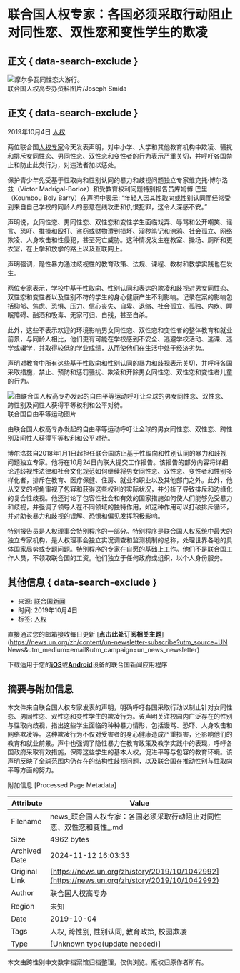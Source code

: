 # 联合国人权专家：各国必须采取行动阻止对同性恋、双性恋和变性学生的欺凌

## 正文 { data-search-exclude }


![摩尔多瓦同性恋大游行。](https://global.unitednations.entermediadb.net/assets/mediadb/services/module/asset/downloads/preset/assets/2014/08/19674/image1024x768.jpg)  
联合国人权高专办资料图片/Joseph Smida

## 正文 { data-search-exclude }

2019年10月4日 [人权](https://news.un.org/zh/news/topic/human-rights)

两位联合国[人权专家](https://www.un.org/chinese/hr/issue/special.htm)今天发表声明，对中小学、大学和其他教育机构中欺凌、骚扰和排斥女同性恋、男同性恋、双性恋和变性者的行为表示严重关切，并呼吁各国禁止和防止此类行为，对违法者加以惩处。

保护青少年免受基于性取向和性别认同的暴力和歧视问题独立专家维克托·博尔洛兹（Victor Madrigal-Borloz）和受教育权利问题特别报告员库姆博·巴里（Koumbou Boly Barry）在声明中表示: “年轻人因其性取向或性别认同而经常受到来自自己学校的同龄人的恶意在线攻击和仇恨犯罪，这令人深感不安。”

声明说，女同性恋、男同性恋、双性恋和变性学生面临戏弄、辱骂和公开嘲笑、谣言、恐吓、推搡和殴打、盗窃或财物遭到损坏、淫秽笔记和涂鸦、社会孤立、网络欺凌、人身攻击和性侵犯，甚至死亡威胁。这种情况发生在教室、操场、厕所和更衣室，在上学和放学的路上以及互联网上。

声明强调，隐性暴力通过歧视性的教育政策、法规、课程、教材和教学实践也在发生。

两位专家表示，学校中基于性取向、性别认同和表达的欺凌和歧视对男女同性恋、双性恋和变性者以及性别不符的学生的身心健康产生不利影响。记录在案的影响包括抑郁、焦虑、恐惧、压力、信心丧失、自卑、退缩、社会孤立、孤独、内疚、睡眠障碍、酗酒和吸毒、无家可归、自残，甚至自杀。

此外，这些不表示欢迎的环境影响男女同性恋、双性恋和变性者的整体教育和就业前景，与同龄人相比，他们更有可能在学校感到不安全、逃避学校活动、逃课、逃学或辍学，并取得较低的学业成绩，从而使他们在生活中处于经济劣势。

声明对教育中所有这些基于性取向和性别认同的暴力和歧视表示关切，并呼吁各国采取措施，禁止、预防和惩罚骚扰、欺凌和开除男女同性恋、双性恋和变性者儿童的行为。

![由联合国人权高专办发起的自由平等运动呼吁让全球的男女同性恋、双性恋、跨性别及间性人获得平等权利和公平对待。](https://global.unitednations.entermediadb.net/assets/mediadb/services/module/asset/downloads/preset/assets/2019/06/06-05-19-idahot-trans-chine.jpg/image1170x530cropped.jpg)  
联合国自由平等运动图片

由联合国人权高专办发起的自由平等运动呼吁让全球的男女同性恋、双性恋、跨性别及间性人获得平等权利和公平对待。

博尔洛兹自2018年1月1日起担任联合国防止基于性取向和性别认同的暴力和歧视问题独立专家。他将在10月24日向联大提交工作报告。该报告的部分内容将详细论述歧视性法律和社会文化规范如何继续将男女同性恋、双性恋、变性者和性别多样化者，排斥在教育、医疗保健、住房、就业和职业以及其他部门之外。此外，他从交叉的视角审视了包容和获得这些权利的实际状况，并分析了导致排斥和边缘化的复合性歧视。他还讨论了包容性社会和有效的国家措施如何使人们能够免受暴力和歧视，并强调了领导人在不同领域的独特作用，如这种作用可以打破排斥循环，并对助长暴力和歧视的误解、恐惧和偏见发挥积极影响。

特别报告员是人权理事会特别程序的一部分。特别程序是联合国人权系统中最大的独立专家机构，是人权理事会独立实况调查和监测机制的总称，处理世界各地的具体国家局势或专题问题。特别程序的专家在自愿的基础上工作。他们不是联合国工作人员，不领取联合国的工资。他们独立于任何政府或组织，以个人身份服务。

## 其他信息 { data-search-exclude }

- 来源: [联合国新闻](https://news.un.org/zh/story/2019/10/1042992)
- 时间: 2019年10月4日
- 标签: [人权](https://news.un.org/zh/tags/renquan)

直接通过您的邮箱接收每日更新 [**点击此处订阅相关主题**](https://news.un.org/zh/content/un-newsletter-subscribe?utm_source=UN News&utm_medium=email&utm_campaign=un_news_newsletter)

下载适用于您的[**iOS**](https://itunes.apple.com/us/app/un-news-reader/id496893005?mt=8)或[**Android**](https://play.google.com/store/apps/details?id=org.un.mobile.news&hl=en)设备的联合国新闻应用程序

## 摘要与附加信息

<!-- tcd_abstract -->
本文件来自联合国人权专家发表的声明，明确呼吁各国采取行动以制止针对女同性恋、男同性恋、双性恋和变性学生的欺凌行为。该声明关注校园内广泛存在的性别与性取向歧视，指出这些学生面临的种种暴力情形，包括谩骂、恐吓、人身攻击和网络欺凌等。这种欺凌行为不仅对受害者的身心健康造成严重损害，还影响他们的教育和就业前景。声中也强调了隐性暴力在教育政策及教学实践中的表现，呼吁各国政府采取有效措施，保障这些学生的基本人权，促进平等与包容的教育环境。该声明反映了全球范围内仍存在的结构性歧视问题，以及联合国在推动性别与性取向平等方面的努力。
<!-- tcd_abstract_end -->

附加信息 [Processed Page Metadata]

| Attribute       | Value                                  |
|-----------------|----------------------------------------|
| Filename        | news_联合国人权专家：各国必须采取行动阻止对同性恋、双性恋和变性_.md                             |
| Size            | 4962 bytes                           |
| Archived Date   | 2024-11-12 16:03:33                             |
| Original Link   | [https://news.un.org/zh/story/2019/10/1042992](https://news.un.org/zh/story/2019/10/1042992)                       |
| Author          | 联合国人权高专办                               |
| Region          | 未知                               |
| Date            | 2019-10-04                                 |
| Tags            | 人权, 跨性别, 性别认同, 教育政策, 校园欺凌                                 |
| Type            | [Unknown type(update needed)]                                 |
<!-- tcd_table_end -->

本文由跨性别中文数字档案馆归档整理，仅供浏览。版权归原作者所有。
